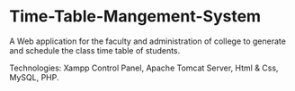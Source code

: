 # Time-Table-Mangement-System
A Web application for the faculty and administration of college to generate and schedule the class time table of students.

Technologies: Xampp Control Panel, Apache Tomcat Server, Html & Css, MySQL, PHP.

